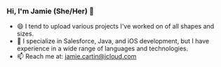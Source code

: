 ### Hi, I'm Jamie (She/Her) 👋

<!--
**jamiecartin/jamiecartin** is a ✨ _special_ ✨ repository because its `README.md` (this file) appears on your GitHub profile. -->


- 😄 I tend to upload various projects I've worked on of all shapes and sizes.
- 🔭 I specialize in Salesforce, Java, and iOS development, but I have experience in a wide range of languages and technologies.
- 📫 Reach me at: jamie.cartin@icloud.com 


<!--




![Anurag's GitHub stats](https://github-readme-stats.vercel.app/api?username=jamiecartin&show_icons=true&theme=transparent)

 

-->
